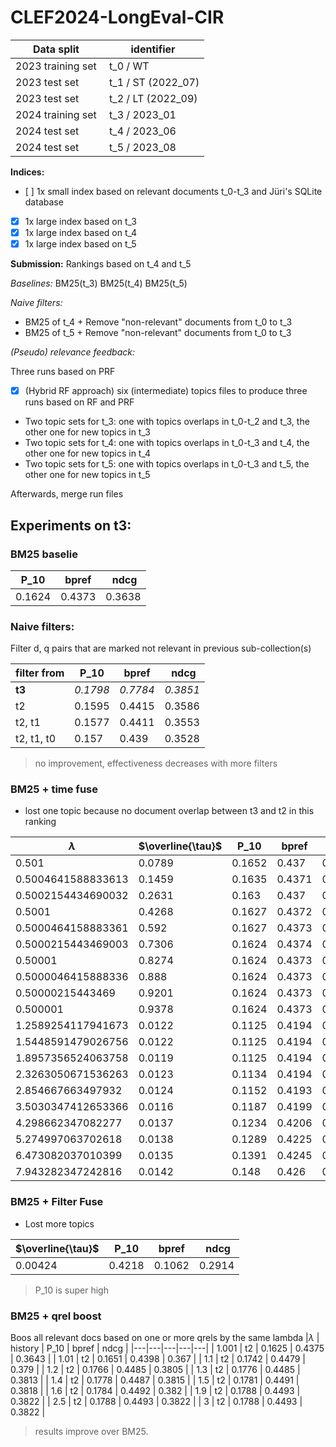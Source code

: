 # CLEF2024-LongEval-CIR

| Data split | identifier |
| --- | --- |
| 2023 training set | t_0 / WT |
| 2023 test set | t_1 / ST (2022_07) |
| 2023 test set | t_2 / LT (2022_09) |
| 2024 training set | t_3 / 2023_01 |
| 2024 test set | t_4 / 2023_06 |
| 2024 test set | t_5 / 2023_08 |

**Indices:**
- [ ] 1x small index based on relevant documents t_0-t_3 and Jüri's SQLite database
- [x] 1x large index based on t_3
- [x] 1x large index based on t_4
- [x] 1x large index based on t_5

**Submission:** Rankings based on t_4 and t_5 

_Baselines:_
BM25(t_3)
BM25(t_4)
BM25(t_5)

_Naive filters:_
- BM25 of t_4 + Remove "non-relevant" documents from t_0 to t_3
- BM25 of t_5 + Remove "non-relevant" documents from t_0 to t_3

_(Pseudo) relevance feedback:_

Three runs based on PRF

- [x] (Hybrid RF approach) six (intermediate) topics files to produce three runs based on RF and PRF
- Two topic sets for t_3: one with topics overlaps in t_0-t_2 and t_3, the other one for new topics in t_3
- Two topic sets for t_4: one with topics overlaps in t_0-t_3 and t_4, the other one for new topics in t_4
- Two topic sets for t_5: one with topics overlaps in t_0-t_3 and t_5, the other one for new topics in t_5

Afterwards, merge run files 



## Experiments on t3:
### BM25 baselie
| P_10 | bpref | ndcg |
|---|---|---|
| 0.1624 | 0.4373 | 0.3638 |

### Naive filters:
Filter d, q pairs that are marked not relevant in previous sub-collection(s)

|filter from | P_10 | bpref | ndcg |
|---|---|---|---|
| **t3** | _0.1798_ | _0.7784_ | _0.3851_ |
| t2         | 0.1595 | 0.4415 | 0.3586 |
| t2, t1     | 0.1577 | 0.4411 | 0.3553 |
| t2, t1, t0 | 0.157  | 0.439  | 0.3528 |

> no improvement, effectiveness decreases with more filters



### BM25 + time fuse
- lost one topic because no document overlap between t3 and t2 in this ranking

| $\lambda$ | $\overline{\tau}$ | P_10 | bpref | ndcg |
|---|---|---|---|---|
| 0.501 | 0.0789 | 0.1652 | 0.437 | 0.3666 |
| 0.5004641588833613 | 0.1459 | 0.1635 | 0.4371 | 0.3653 |
| 0.5002154434690032 | 0.2631 | 0.163 | 0.437 | 0.3649 |
| 0.5001 | 0.4268 | 0.1627 | 0.4372 | 0.3641 |
| 0.5000464158883361 | 0.592 | 0.1627 | 0.4373 | 0.3639 |
| 0.5000215443469003 | 0.7306 | 0.1624 | 0.4374 | 0.3639 |
| 0.50001 | 0.8274 | 0.1624 | 0.4373 | 0.3638 |
| 0.5000046415888336 | 0.888 | 0.1624 | 0.4373 | 0.3638 |
| 0.50000215443469 | 0.9201 | 0.1624 | 0.4373 | 0.3638 |
| 0.500001 | 0.9378 | 0.1624 | 0.4373 | 0.3638 |
| 1.2589254117941673 | 0.0122 | 0.1125 | 0.4194 | 0.2763 |
| 1.5448591479026756 | 0.0122 | 0.1125 | 0.4194 | 0.2763 |
| 1.8957356524063758 | 0.0119 | 0.1125 | 0.4194 | 0.2765 |
| 2.3263050671536263 | 0.0123 | 0.1134 | 0.4194 | 0.2782 |
| 2.854667663497932 | 0.0124 | 0.1152 | 0.4193 | 0.2825 |
| 3.5030347412653366 | 0.0116 | 0.1187 | 0.4199 | 0.2909 |
| 4.298662347082277 | 0.0137 | 0.1234 | 0.4206 | 0.3025 |
| 5.274997063702618 | 0.0138 | 0.1289 | 0.4225 | 0.3137 |
| 6.473082037010399 | 0.0135 | 0.1391 | 0.4245 | 0.3253 |
| 7.943282347242816 | 0.0142 | 0.148 | 0.426 | 0.3351 |

### BM25 + Filter Fuse
- Lost more topics

| $\overline{\tau}$ | P_10 | bpref | ndcg |
|---|---|---|---|
|0.00424 | 0.4218 | 0.1062 | 0.2914 | 


> P_10 is super high

### BM25 + qrel boost
Boos all relevant docs based on one or more qrels by the same lambda
|$\lambda$ | history | P_10 | bpref | ndcg |
|---|---|---|---|---|
| 1.001 | t2 | 0.1625 | 0.4375 | 0.3643 |
| 1.01  | t2 | 0.1651 | 0.4398 | 0.367 |
| 1.1   | t2 | 0.1742 | 0.4479 | 0.379 |
| 1.2   | t2 | 0.1766 | 0.4485 | 0.3805 |
| 1.3   | t2 | 0.1776 | 0.4485 | 0.3813 |
| 1.4   | t2 | 0.1778 | 0.4487 | 0.3815 |
| 1.5   | t2 | 0.1781 | 0.4491 | 0.3818 |
| 1.6   | t2 | 0.1784 | 0.4492 | 0.382 |
| 1.9   | t2 | 0.1788 | 0.4493 | 0.3822 |
| 2.5   | t2 | 0.1788 | 0.4493 | 0.3822 |
| 3     | t2 | 0.1788 | 0.4493 | 0.3822 |

> results improve over BM25. 